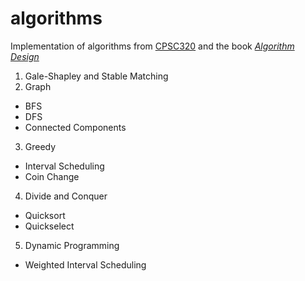 # algorithms
Implementation of algorithms from [CPSC320](http://blogs.ubc.ca/cpsc3202016w2/syllabus/#intro) and the book [*Algorithm Design*](http://www.cs.princeton.edu/~wayne/kleinberg-tardos/)

1. Gale-Shapley and Stable Matching
2. Graph
  * BFS
  * DFS
  * Connected Components
3. Greedy
  * Interval Scheduling
  * Coin Change
4. Divide and Conquer
  * Quicksort
  * Quickselect
5. Dynamic Programming
  * Weighted Interval Scheduling
